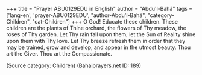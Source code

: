 +++
title = "Prayer ABU0129EDU in English"
author = "Abdu'l-Bahá"
tags = ['lang-en', 'prayer-ABU0129EDU', "author-Abdu'l-Bahá", "category-Children", "cat-Children"]
+++
O God!  Educate these children.  These children are the plants of Thine orchard, the flowers of Thy meadow, the roses of Thy garden. Let Thy rain fall upon them; let the Sun of Reality shine upon them with Thy love.  Let Thy breeze refresh them in order that they may be trained, grow and develop, and appear in the utmost beauty.  Thou art the Giver.  Thou art the Compassionate.

(Source category: Children)
(Bahaiprayers.net ID: 189)
